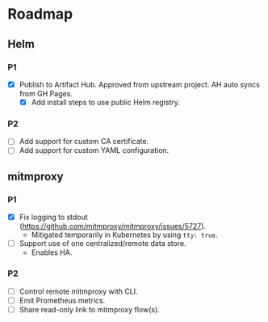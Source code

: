 # Roadmap

## Helm

### P1

- [x] Publish to Artifact Hub. Approved from upstream project. AH auto syncs from GH Pages.
  - [x] Add install steps to use public Helm registry.

### P2

- [ ] Add support for custom CA certificate.
- [ ] Add support for custom YAML configuration.

## mitmproxy

### P1

- [x] Fix logging to stdout (https://github.com/mitmproxy/mitmproxy/issues/5727).
  - Mitigated temporarily in Kubernetes by using `tty: true`. 
- [ ] Support use of one centralized/remote data store.
  - Enables HA.

### P2

- [ ] Control remote mitmproxy with CLI.
- [ ] Emit Prometheus metrics.
- [ ] Share read-only link to mitmproxy flow(s).
